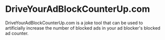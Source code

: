 # DriveYourAdBlockCounterUp.com

DriveYourAdBlockCounterUp.com is a joke tool that can be used to artificially increase the number of blocked ads in your ad blocker's blocked ad counter.
